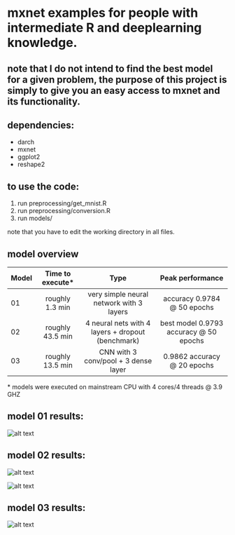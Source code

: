 # mxnet examples for people with intermediate R and deeplearning knowledge.
## note that I do not intend to find the best model for a given problem, the purpose of this project is simply to give you an easy access to mxnet and its functionality.

## dependencies:

* darch
* mxnet
* ggplot2
* reshape2

## to use the code:

1. run preprocessing/get_mnist.R
2. run preprocessing/conversion.R
3. run models/<any file of your choice>

note that you have to edit the working directory in all files.

## model overview

| Model         | Time to execute*    | Type                                                | Peak performance                       |
| ------------- |:-------------------:|:---------------------------------------------------:|:--------------------------------------:|  
| 01            | roughly 1.3 min     | very simple neural network with 3 layers            | accuracy 0.9784 @ 50 epochs            |
| 02            | roughly 43.5 min    | 4 neural nets with 4 layers + dropout (benchmark)   | best model 0.9793 accuracy @ 50 epochs |
| 03            | roughly 13.5 min    | CNN with 3 conv/pool + 3 dense layer                | 0.9862 accuracy @ 20 epochs            | 

\* models were executed on mainstream CPU with 4 cores/4 threads @ 3.9 GHZ

## model 01 results:

![alt text](https://github.com/NiklasDL/mxnet-tutorials-in-R/blob/master/results/simpleNetErrors.png?raw=true)

## model 02 results:

![alt text](https://github.com/NiklasDL/mxnet-tutorials-in-R/blob/master/results/deepNetTrainError.png?raw=true)

![alt text](https://github.com/NiklasDL/mxnet-tutorials-in-R/blob/master/results/deepNetTestError.png?raw=true)

## model 03 results:

![alt text](https://github.com/NiklasDL/mxnet-tutorials-in-R/blob/master/results/cnnError.png?raw=true)